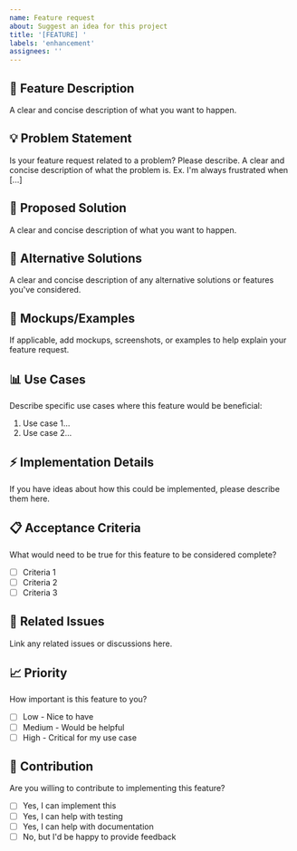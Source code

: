 ```yaml
---
name: Feature request
about: Suggest an idea for this project
title: '[FEATURE] '
labels: 'enhancement'
assignees: ''
---
```


## 🚀 Feature Description
A clear and concise description of what you want to happen.

## 💡 Problem Statement
Is your feature request related to a problem? Please describe.
A clear and concise description of what the problem is. Ex. I'm always frustrated when [...]

## 🎯 Proposed Solution
A clear and concise description of what you want to happen.

## 🔀 Alternative Solutions
A clear and concise description of any alternative solutions or features you've considered.

## 🎨 Mockups/Examples
If applicable, add mockups, screenshots, or examples to help explain your feature request.

## 📊 Use Cases
Describe specific use cases where this feature would be beneficial:
1. Use case 1...
2. Use case 2...

## ⚡ Implementation Details
If you have ideas about how this could be implemented, please describe them here.

## 📋 Acceptance Criteria
What would need to be true for this feature to be considered complete?
- [ ] Criteria 1
- [ ] Criteria 2
- [ ] Criteria 3

## 🔗 Related Issues
Link any related issues or discussions here.

## 📈 Priority
How important is this feature to you?
- [ ] Low - Nice to have
- [ ] Medium - Would be helpful
- [ ] High - Critical for my use case

## 🤝 Contribution
Are you willing to contribute to implementing this feature?
- [ ] Yes, I can implement this
- [ ] Yes, I can help with testing
- [ ] Yes, I can help with documentation
- [ ] No, but I'd be happy to provide feedback
